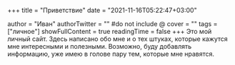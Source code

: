 +++
title = "Приветствие"
date = "2021-11-16T05:22:47+03:00"


author = "Иван"
authorTwitter = "" #do not include @
cover = ""
tags = ["личное"]
showFullContent = true
readingTime = false
+++
Это мой личный сайт. Здесь написано обо мне и о тех штуках, которые кажутся мне интересными и полезными. Возможно, буду добавлять информацию, уже имею в голове пару тем, которые мне нравятся.